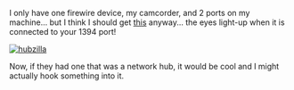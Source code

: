 I only have one firewire device, my camcorder, and 2 ports on my machine... but I think I should get [this](http://www.thinkgeek.com/cubegoodies/toys/5b55/) anyway... the eyes light-up when it is connected to your 1394 port!

[<img alt="hubzilla" hspace="0" src="http://www.thinkgeek.com/images/products/front/firedino.jpg" align="baseline" border="0" />](http://www.thinkgeek.com/cubegoodies/toys/5b55/)

Now, if they had one that was a network hub, it would be cool and I might actually hook something into it.